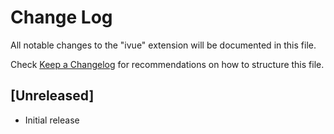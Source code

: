 # Change Log
All notable changes to the "ivue" extension will be documented in this file.

Check [Keep a Changelog](http://keepachangelog.com/) for recommendations on how to structure this file.

## [Unreleased]
- Initial release
